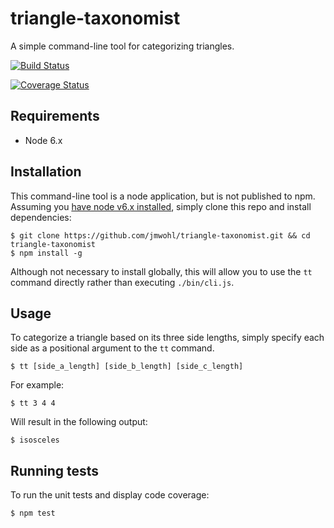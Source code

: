 # triangle-taxonomist
A simple command-line tool for categorizing triangles.

[![Build Status](https://travis-ci.org/jmwohl/triangle-taxonomist.svg?branch=master)](https://travis-ci.org/jmwohl/triangle-taxonomist)

[![Coverage Status](https://coveralls.io/repos/github/jmwohl/triangle-taxonomist/badge.svg?branch=master)](https://coveralls.io/github/jmwohl/triangle-taxonomist?branch=master)

## Requirements

- Node 6.x

## Installation

This command-line tool is a node application, but is not published to npm. Assuming you [have node v6.x installed](https://nodejs.org/en/download/), simply clone this repo and install dependencies:

```terminal
$ git clone https://github.com/jmwohl/triangle-taxonomist.git && cd triangle-taxonomist
$ npm install -g
```

Although not necessary to install globally, this will allow you to use the `tt` command directly rather than executing `./bin/cli.js`.

## Usage

To categorize a triangle based on its three side lengths, simply specify each side as a positional argument to the `tt` command.

```terminal
$ tt [side_a_length] [side_b_length] [side_c_length]
```

For example:

```terminal
$ tt 3 4 4
```

Will result in the following output:

```terminal
$ isosceles
```

## Running tests

To run the unit tests and display code coverage:

```terminal
$ npm test
```
